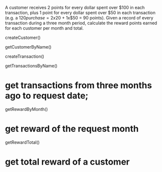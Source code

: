 A customer receives 2 points for every dollar spent over $100 in each transaction, plus 1 point for every dollar spent over $50 in each transaction
(e.g. a $120 purchase = 2x$20 + 1x$50 = 90 points).
Given a record of every transaction during a three month period, calculate the reward points earned for each customer per month and total.


createCustomer() 

getCustomerByName() 

createTransaction()

getTransactionsByName()
# get transactions from three months ago to request date;

getRewardByMonth()
# get reward of the request month

getRewardTotal()
# get total reward of a customer
